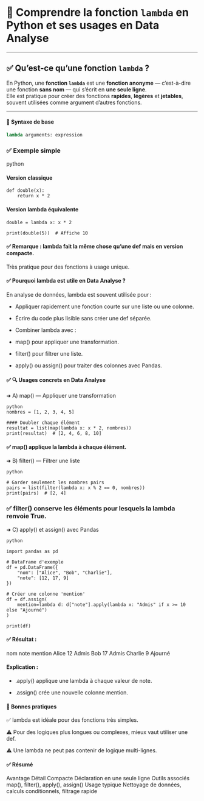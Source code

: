 # 🚀 Comprendre la fonction `lambda` en Python et ses usages en Data Analyse

---

## ✅ Qu’est-ce qu’une fonction `lambda` ?

En Python, une **fonction `lambda`** est une **fonction anonyme** — c’est-à-dire une fonction **sans nom** — qui s’écrit en **une seule ligne**.  
Elle est pratique pour créer des fonctions **rapides**, **légères** et **jetables**, souvent utilisées comme argument d’autres fonctions.

---

#### 📌 Syntaxe de base

```python
lambda arguments: expression
```


### ✅ Exemple simple

python
#### Version classique
```
def double(x):
    return x * 2
```

#### Version lambda équivalente

```
double = lambda x: x * 2

print(double(5))  # Affiche 10
```


#### ✅ Remarque : lambda fait la même chose qu’une def mais en version compacte.
Très pratique pour des fonctions à usage unique.

#### ✅ Pourquoi lambda est utile en Data Analyse ?
En analyse de données, lambda est souvent utilisée pour :

- Appliquer rapidement une fonction courte sur une liste ou une colonne.

- Écrire du code plus lisible sans créer une def séparée.

- Combiner lambda avec :

- map() pour appliquer une transformation.

- filter() pour filtrer une liste.

- apply() ou assign() pour traiter des colonnes avec Pandas.

#### ✅ 🔍 Usages concrets en Data Analyse
➜ A) map() — Appliquer une transformation

```
python
nombres = [1, 2, 3, 4, 5]

#### Doubler chaque élément
resultat = list(map(lambda x: x * 2, nombres))
print(resultat)  # [2, 4, 6, 8, 10]
```

#### ✅ map() applique la lambda à chaque élément.

➜ B) filter() — Filtrer une liste
```
python

# Garder seulement les nombres pairs
pairs = list(filter(lambda x: x % 2 == 0, nombres))
print(pairs)  # [2, 4]
```

### ✅ filter() conserve les éléments pour lesquels la lambda renvoie True.

➜ C) apply() et assign() avec Pandas

```
python

import pandas as pd

# DataFrame d'exemple
df = pd.DataFrame({
    "nom": ["Alice", "Bob", "Charlie"],
    "note": [12, 17, 9]
})

# Créer une colonne 'mention'
df = df.assign(
    mention=lambda d: d["note"].apply(lambda x: "Admis" if x >= 10 else "Ajourné")
)

print(df)
```

#### ✅ Résultat :

nom	note	mention
Alice	12	Admis
Bob	17	Admis
Charlie	9	Ajourné

#### Explication :

- .apply() applique une lambda à chaque valeur de note.

- .assign() crée une nouvelle colonne mention.

#### 🎯 Bonnes pratiques
✅ lambda est idéale pour des fonctions très simples.

⚠️ Pour des logiques plus longues ou complexes, mieux vaut utiliser une def.

⚠️ Une lambda ne peut pas contenir de logique multi-lignes.

#### ✅ Résumé
Avantage	Détail
Compacte	Déclaration en une seule ligne
Outils associés	map(), filter(), apply(), assign()
Usage typique	Nettoyage de données, calculs conditionnels, filtrage rapide


